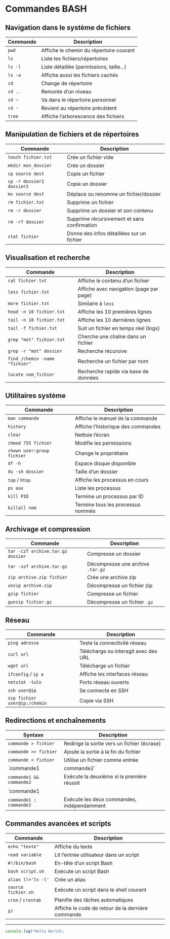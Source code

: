 # Commandes BASH

## Navigation dans le système de fichiers

| Commande     | Description                             |
| ------------ | --------------------------------------- |
| `pwd`        | Affiche le chemin du répertoire courant |
| `ls`         | Liste les fichiers/répertoires          |
| `ls -l`      | Liste détaillée (permissions, taille...)|
| `ls -a`      | Affiche aussi les fichiers cachés       |
| `cd`         | Change de répertoire                    |
| `cd ..`      | Remonte d’un niveau                     |
| `cd ~`       | Va dans le répertoire personnel         |
| `cd -`       | Revient au répertoire précédent         |
| `tree`       | Affiche l’arborescence des fichiers     |

## Manipulation de fichiers et de répertoires

| Commande              | Description                            |
| --------------------- | -------------------------------------- |
| `touch fichier.txt`   | Crée un fichier vide                   |
| `mkdir mon_dossier`   | Crée un dossier                        |
| `cp source dest`      | Copie un fichier                       |
| `cp -r dossier1 dossier2` | Copie un dossier                    |
| `mv source dest`      | Déplace ou renomme un fichier/dossier |
| `rm fichier.txt`      | Supprime un fichier                   |
| `rm -r dossier`       | Supprime un dossier et son contenu    |
| `rm -rf dossier`      | Supprime récursivement et sans confirmation |
| `stat fichier`        | Donne des infos détaillées sur un fichier |

## Visualisation et recherche

| Commande                         | Description                             |
| -------------------------------- | --------------------------------------- |
| `cat fichier.txt`                | Affiche le contenu d’un fichier         |
| `less fichier.txt`               | Affiche avec navigation (page par page) |
| `more fichier.txt`               | Similaire à `less`                      |
| `head -n 10 fichier.txt`         | Affiche les 10 premières lignes         |
| `tail -n 10 fichier.txt`         | Affiche les 10 dernières lignes         |
| `tail -f fichier.txt`            | Suit un fichier en temps réel (logs)   |
| `grep "mot" fichier.txt`         | Cherche une chaîne dans un fichier      |
| `grep -r "mot" dossier`          | Recherche récursive                     |
| `find /chemin -name "fichier"`   | Recherche un fichier par nom            |
| `locate nom_fichier`             | Recherche rapide via base de données    |

## Utilitaires système

| Commande         | Description                          |
| ---------------- | ------------------------------------ |
| `man commande`   | Affiche le manuel de la commande     |
| `history`        | Affiche l’historique des commandes   |
| `clear`          | Nettoie l’écran                      |
| `chmod 755 fichier` | Modifie les permissions           |
| `chown user:group fichier` | Change le propriétaire     |
| `df -h`          | Espace disque disponible             |
| `du -sh dossier` | Taille d’un dossier                  |
| `top` / `htop`   | Affiche les processus en cours       |
| `ps aux`         | Liste les processus                  |
| `kill PID`       | Termine un processus par ID          |
| `killall nom`    | Termine tous les processus nommés    |

## Archivage et compression

| Commande                            | Description                            |
| ----------------------------------- | -------------------------------------- |
| `tar -czf archive.tar.gz dossier`   | Compresse un dossier                   |
| `tar -xzf archive.tar.gz`           | Décompresse une archive `.tar.gz`     |
| `zip archive.zip fichier`           | Crée une archive zip                   |
| `unzip archive.zip`                 | Décompresse un fichier zip             |
| `gzip fichier`                      | Compresse un fichier                   |
| `gunzip fichier.gz`                 | Décompresse un fichier `.gz`          |

## Réseau

| Commande             | Description                          |
| -------------------- | ------------------------------------ |
| `ping adresse`       | Teste la connectivité réseau         |
| `curl url`           | Télécharge ou interagit avec des URL |
| `wget url`           | Télécharge un fichier                |
| `ifconfig` / `ip a`  | Affiche les interfaces réseau        |
| `netstat -tuln`      | Ports réseau ouverts                 |
| `ssh user@ip`        | Se connecte en SSH                   |
| `scp fichier user@ip:/chemin` | Copie via SSH             |

## Redirections et enchaînements

| Syntaxe             | Description                                         |
| ------------------- | --------------------------------------------------- |
| `commande > fichier`| Redirige la sortie vers un fichier (écrase)        |
| `commande >> fichier`| Ajoute la sortie à la fin du fichier              |
| `commande < fichier`| Utilise un fichier comme entrée                    |
| `commande1 | commande2` | Utilise la sortie de la première comme entrée de la seconde |
| `commande1 && commande2` | Exécute la deuxième si la première réussit     |
| `commande1 || commande2` | Exécute la deuxième si la première échoue      |
| `commande1 ; commande2`  | Exécute les deux commandes, indépendamment     |

## Commandes avancées et scripts

| Commande            | Description                                     |
| ------------------- | ----------------------------------------------- |
| `echo "texte"`      | Affiche du texte                                |
| `read variable`     | Lit l’entrée utilisateur dans un script         |
| `#!/bin/bash`       | En-tête d’un script Bash                        |
| `bash script.sh`    | Exécute un script Bash                          |
| `alias ll='ls -l'`  | Crée un alias                                   |
| `source fichier.sh` | Exécute un script dans le shell courant         |
| `cron` / `crontab`  | Planifie des tâches automatiques                |
| `$?`                | Affiche le code de retour de la dernière commande |

---

```js
console.log("Hello World);
```
